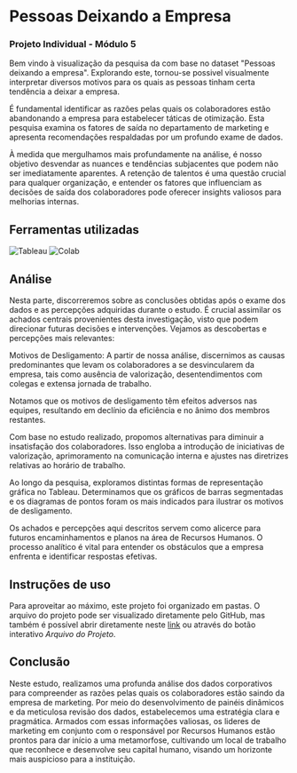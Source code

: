 # Pessoas Deixando a Empresa
### Projeto Individual - Módulo 5

Bem vindo à visualização da pesquisa da com base no dataset "Pessoas deixando a empresa". Explorando este, tornou-se possivel visualmente interpretar diversos motivos para os quais as pessoas tinham certa tendência a deixar a empresa.

É fundamental identificar as razões pelas quais os colaboradores estão abandonando a empresa para estabelecer táticas de otimização. Esta pesquisa examina os fatores de saída no departamento de marketing e apresenta recomendações respaldadas por um profundo exame de dados.

À medida que mergulhamos mais profundamente na análise, é nosso objetivo desvendar as nuances e tendências subjacentes que podem não ser imediatamente aparentes. A retenção de talentos é uma questão crucial para qualquer organização, e entender os fatores que influenciam as decisões de saída dos colaboradores pode oferecer insights valiosos para melhorias internas.

## Ferramentas utilizadas
![Tableau](https://raw.githubusercontent.com/JoseanBorges/Projeto_Individual_M5/main/Prints%20dos%20gr%C3%A1ficos/image.png) ![Colab](https://raw.githubusercontent.com/JoseanBorges/Projeto_Individual_M5/main/Prints%20dos%20gr%C3%A1ficos/image-1.png)

## Análise
Nesta parte, discorreremos sobre as conclusões obtidas após o exame dos dados e as percepções adquiridas durante o estudo. É crucial assimilar os achados centrais provenientes desta investigação, visto que podem direcionar futuras decisões e intervenções. Vejamos as descobertas e percepções mais relevantes:

Motivos de Desligamento: A partir de nossa análise, discernimos as causas predominantes que levam os colaboradores a se desvincularem da empresa, tais como ausência de valorização, desentendimentos com colegas e extensa jornada de trabalho.

Notamos que os motivos de desligamento têm efeitos adversos nas equipes, resultando em declínio da eficiência e no ânimo dos membros restantes.

Com base no estudo realizado, propomos alternativas para diminuir a insatisfação dos colaboradores. Isso engloba a introdução de iniciativas de valorização, aprimoramento na comunicação interna e ajustes nas diretrizes relativas ao horário de trabalho.

Ao longo da pesquisa, exploramos distintas formas de representação gráfica no Tableau. Determinamos que os gráficos de barras segmentadas e os diagramas de pontos foram os mais indicados para ilustrar os motivos de desligamento.

Os achados e percepções aqui descritos servem como alicerce para futuros encaminhamentos e planos na área de Recursos Humanos. O processo analítico é vital para entender os obstáculos que a empresa enfrenta e identificar respostas efetivas.

## Instruções de uso
Para aproveitar ao máximo, este projeto foi organizado em pastas. O arquivo do projeto pode ser visualizado diretamente pelo GitHub, mas também é possível abrir diretamente neste [link](https://colab.research.google.com/drive/1NYAcmxNLNOjbYjzArMc04X7iHZaFU30j) ou através do botão interativo _Arquivo do Projeto_.

## Conclusão
Neste estudo, realizamos uma profunda análise dos dados corporativos para compreender as razões pelas quais os colaboradores estão saindo da empresa de marketing. Por meio do desenvolvimento de painéis dinâmicos e da meticulosa revisão dos dados, estabelecemos uma estratégia clara e pragmática. Armados com essas informações valiosas, os lideres de marketing em conjunto com o responsável por Recursos Humanos estão prontos para dar início a uma metamorfose, cultivando um local de trabalho que reconhece e desenvolve seu capital humano, visando um horizonte mais auspicioso para a instituição.